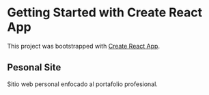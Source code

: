 # Getting Started with Create React App

This project was bootstrapped with [Create React App](https://github.com/facebook/create-react-app).

## Pesonal Site

Sitio web personal enfocado al portafolio profesional.
